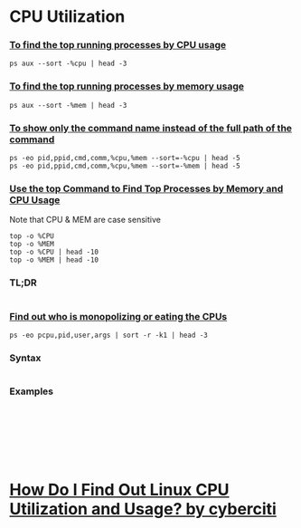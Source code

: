 # CPU Utilization

### [To find the top running processes by CPU usage](https://www.atlantic.net/vps-hosting/find-top-10-running-processes-by-memory-and-cpu-usage/)
```
ps aux --sort -%cpu | head -3
```

### [To find the top running processes by memory usage]()
```
ps aux --sort -%mem | head -3
```

### [To show only the command name instead of the full path of the command]()
```
ps -eo pid,ppid,cmd,comm,%cpu,%mem --sort=-%cpu | head -5
ps -eo pid,ppid,cmd,comm,%cpu,%mem --sort=-%mem | head -5
```

### [Use the top Command to Find Top Processes by Memory and CPU Usage]()
Note that CPU & MEM are case sensitive
```
top -o %CPU
top -o %MEM
top -o %CPU | head -10
top -o %MEM | head -10
```

### TL;DR
```

```

### [Find out who is monopolizing or eating the CPUs]((https://www.cyberciti.biz/tips/how-do-i-find-out-linux-cpu-utilization.html))
```
ps -eo pcpu,pid,user,args | sort -r -k1 | head -3
```



### Syntax
```

```

### Examples 
```

```



### 
```

```

### 
```

```

### 
```

```

### 
```

```

# [How Do I Find Out Linux CPU Utilization and Usage? by cyberciti](https://www.cyberciti.biz/tips/how-do-i-find-out-linux-cpu-utilization.html)